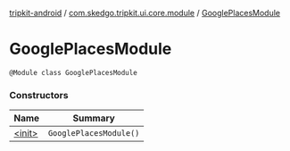 [tripkit-android](../../index.md) / [com.skedgo.tripkit.ui.core.module](../index.md) / [GooglePlacesModule](./index.md)

# GooglePlacesModule

`@Module class GooglePlacesModule`

### Constructors

| Name | Summary |
|---|---|
| [&lt;init&gt;](-init-.md) | `GooglePlacesModule()` |
